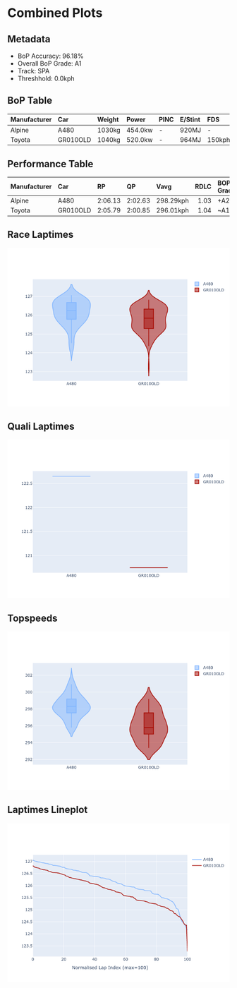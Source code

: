 # Combined Plots

## Metadata

- BoP Accuracy: 96.18%
- Overall BoP Grade: A1
- Track: SPA
- Threshhold: 0.0kph

## BoP Table
| Manufacturer   | Car      | Weight   | Power   | PINC   | E/Stint   | FDS    |
|:---------------|:---------|:---------|:--------|:-------|:----------|:-------|
| Alpine         | A480     | 1030kg   | 454.0kw | -      | 920MJ     | -      |
| Toyota         | GR010OLD | 1040kg   | 520.0kw | -      | 964MJ     | 150kph |

## Performance Table
| Manufacturer   | Car      | RP      | QP      | Vavg      |   RDLC | BOP-Grade   | Match   |
|:---------------|:---------|:--------|:--------|:----------|-------:|:------------|:--------|
| Alpine         | A480     | 2:06.13 | 2:02.63 | 298.29kph |   1.03 | +A2         | 92.94%  |
| Toyota         | GR010OLD | 2:05.79 | 2:00.85 | 296.01kph |   1.04 | ~A1         | 99.42%  |

## Race Laptimes
![Race Laptimes](images/race_violin.png)

## Quali Laptimes
![Quali Laptimes](images/quali_violin.png)

## Topspeeds
![Topspeeds](images/topspeed_violin.png)

## Laptimes Lineplot
![Laptimes Lineplot](images/laptime_line.png)

